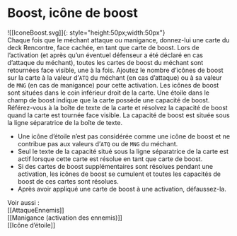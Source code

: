 # Boost, icône de boost
![[IconeBoost.svg]]{: style="height:50px;width:50px"}  
Chaque fois que le méchant attaque ou manigance, donnez-lui une carte du deck Rencontre, face cachée, en tant que carte de boost. Lors de l’activation (et après qu’un éventuel défenseur a été déclaré en cas d’attaque du méchant), toutes les cartes de boost du méchant sont retournées face visible, une à la fois. Ajoutez le nombre d’icônes de boost sur la carte à la valeur d’`ATQ` du méchant (en cas d’attaque) ou à sa valeur de `MNG` (en cas de manigance) pour cette activation. Les icônes de boost sont situées dans le coin inférieur droit de la carte.
Une étoile dans le champ de boost indique que la carte possède une capacité de boost. Référez-vous à la boîte de texte de la carte et résolvez la capacité de boost quand la carte est tournée face visible. La capacité de boost est située sous la ligne séparatrice de la boîte de texte.

- Une icône d’étoile n’est pas considérée comme une icône de boost et ne contribue pas aux valeurs d’`ATQ` ou de `MNG` du méchant.
- Seul le texte de la capacité situé sous la ligne séparatrice de la carte est actif lorsque cette carte est résolue en tant que carte de boost.
- Si des cartes de boost supplémentaires sont résolues pendant une activation, les icônes de boost se cumulent et toutes les capacités de boost de ces cartes sont résolues.
- Après avoir appliqué une carte de boost à une activation, défaussez-la.

Voir aussi :  
[[AttaqueEnnemis]]  
[[Manigance (activation des ennemis)]]  
[[Icône d’étoile]]